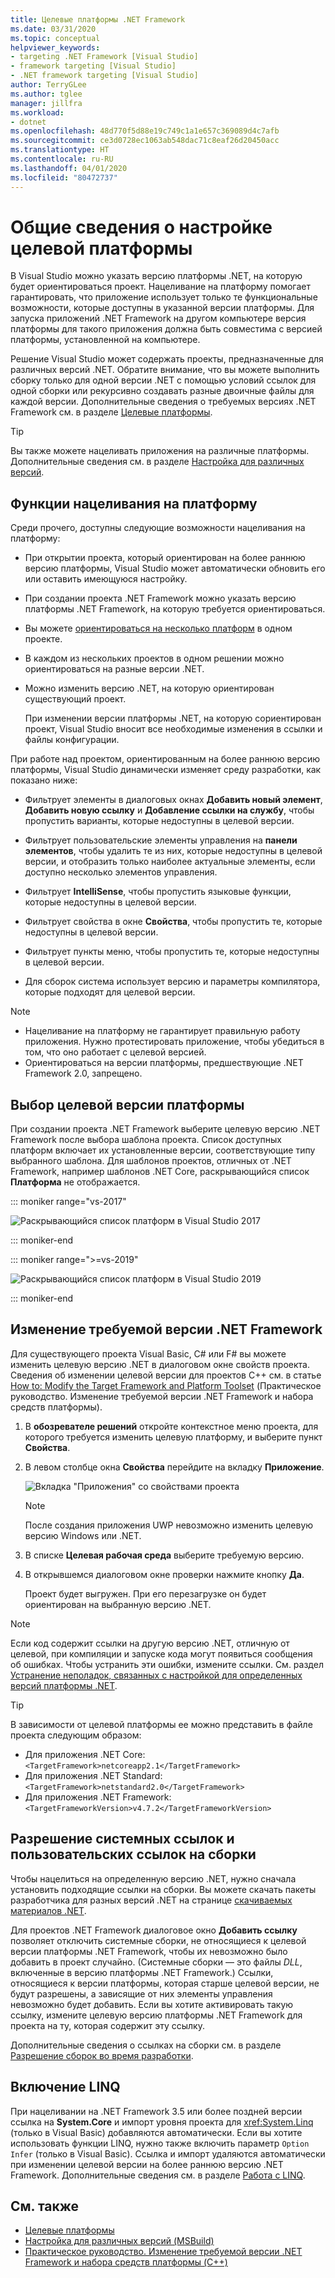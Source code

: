 ```yaml
---
title: Целевые платформы .NET Framework
ms.date: 03/31/2020
ms.topic: conceptual
helpviewer_keywords:
- targeting .NET Framework [Visual Studio]
- framework targeting [Visual Studio]
- .NET framework targeting [Visual Studio]
author: TerryGLee
ms.author: tglee
manager: jillfra
ms.workload:
- dotnet
ms.openlocfilehash: 48d770f5d88e19c749c1a1e657c369089d4c7afb
ms.sourcegitcommit: ce3d0728ec1063ab548dac71c8eaf26d20450acc
ms.translationtype: HT
ms.contentlocale: ru-RU
ms.lasthandoff: 04/01/2020
ms.locfileid: "80472737"
---
```

# <a name="framework-targeting-overview"></a>Общие сведения о настройке целевой платформы

В Visual Studio можно указать версию платформы .NET, на которую будет ориентироваться проект. Нацеливание на платформу помогает гарантировать, что приложение использует только те функциональные возможности, которые доступны в указанной версии платформы. Для запуска приложений .NET Framework на другом компьютере версия платформы для такого приложения должна быть совместима с версией платформы, установленной на компьютере.

Решение Visual Studio может содержать проекты, предназначенные для различных версий .NET.  Обратите внимание, что вы можете выполнить сборку только для одной версии .NET с помощью условий ссылок для одной сборки или рекурсивно создавать разные двоичные файлы для каждой версии.  Дополнительные сведения о требуемых версиях .NET Framework см. в разделе [Целевые платформы](/dotnet/standard/frameworks).

> [!TIP]
> Вы также можете нацеливать приложения на различные платформы. Дополнительные сведения см. в разделе [Настройка для различных версий](../msbuild/msbuild-multitargeting-overview.md).

## <a name="framework-targeting-features"></a>Функции нацеливания на платформу

Среди прочего, доступны следующие возможности нацеливания на платформу:

- При открытии проекта, который ориентирован на более раннюю версию платформы, Visual Studio может автоматически обновить его или оставить имеющуюся настройку.

- При создании проекта .NET Framework можно указать версию платформы .NET Framework, на которую требуется ориентироваться.

- Вы можете [ориентироваться на несколько платформ](/dotnet/standard/frameworks#how-to-specify-target-frameworks) в одном проекте.

- В каждом из нескольких проектов в одном решении можно ориентироваться на разные версии .NET.

- Можно изменить версию .NET, на которую ориентирован существующий проект.

   При изменении версии платформы .NET, на которую сориентирован проект, Visual Studio вносит все необходимые изменения в ссылки и файлы конфигурации.

При работе над проектом, ориентированным на более раннюю версию платформы, Visual Studio динамически изменяет среду разработки, как показано ниже:

- Фильтрует элементы в диалоговых окнах **Добавить новый элемент**, **Добавить новую ссылку** и **Добавление ссылки на службу**, чтобы пропустить варианты, которые недоступны в целевой версии.

- Фильтрует пользовательские элементы управления на **панели элементов**, чтобы удалить те из них, которые недоступны в целевой версии, и отобразить только наиболее актуальные элементы, если доступно несколько элементов управления.

- Фильтрует **IntelliSense**, чтобы пропустить языковые функции, которые недоступны в целевой версии.

- Фильтрует свойства в окне **Свойства**, чтобы пропустить те, которые недоступны в целевой версии.

- Фильтрует пункты меню, чтобы пропустить те, которые недоступны в целевой версии.

- Для сборок система использует версию и параметры компилятора, которые подходят для целевой версии.

> [!NOTE]
> - Нацеливание на платформу не гарантирует правильную работу приложения. Нужно протестировать приложение, чтобы убедиться в том, что оно работает с целевой версией.
> - Ориентироваться на версии платформы, предшествующие .NET Framework 2.0, запрещено.

## <a name="select-a-target-framework-version"></a>Выбор целевой версии платформы

При создании проекта .NET Framework выберите целевую версию .NET Framework после выбора шаблона проекта. Список доступных платформ включает их установленные версии, соответствующие типу выбранного шаблона. Для шаблонов проектов, отличных от .NET Framework, например шаблонов .NET Core, раскрывающийся список **Платформа** не отображается.

::: moniker range="vs-2017"

![Раскрывающийся список платформ в Visual Studio 2017](media/vside-newproject-framework.png)

::: moniker-end

::: moniker range=">=vs-2019"

![Раскрывающийся список платформ в Visual Studio 2019](media/vs-2019/configure-new-project-framework.png)

::: moniker-end

## <a name="change-the-target-framework"></a>Изменение требуемой версии .NET Framework

Для существующего проекта Visual Basic, C# или F# вы можете изменить целевую версию .NET в диалоговом окне свойств проекта. Сведения об изменении целевой версии для проектов C++ см. в статье [How to: Modify the Target Framework and Platform Toolset](/cpp/build/how-to-modify-the-target-framework-and-platform-toolset) (Практическое руководство. Изменение требуемой версии .NET Framework и набора средств платформы).

1. В **обозревателе решений** откройте контекстное меню проекта, для которого требуется изменить целевую платформу, и выберите пункт **Свойства**.

1. В левом столбце окна **Свойства** перейдите на вкладку **Приложение**.

   ![Вкладка "Приложения" со свойствами проекта](../ide/media/vs_slnexplorer_properties_applicationtab.png)

   > [!NOTE]
   > После создания приложения UWP невозможно изменить целевую версию Windows или .NET.

1. В списке **Целевая рабочая среда** выберите требуемую версию.

1. В открывшемся диалоговом окне проверки нажмите кнопку **Да**.

   Проект будет выгружен. При его перезагрузке он будет ориентирован на выбранную версию .NET.

> [!NOTE]
> Если код содержит ссылки на другую версию .NET, отличную от целевой, при компиляции и запуске кода могут появиться сообщения об ошибках. Чтобы устранить эти ошибки, измените ссылки. См. раздел [Устранение неполадок, связанных с настройкой для определенных версий платформы .NET](../msbuild/troubleshooting-dotnet-framework-targeting-errors.md).

> [!TIP]
> В зависимости от целевой платформы ее можно представить в файле проекта следующим образом:
>
> - Для приложения .NET Core: `<TargetFramework>netcoreapp2.1</TargetFramework>`
> - Для приложения .NET Standard: `<TargetFramework>netstandard2.0</TargetFramework>`
> - Для приложения .NET Framework: `<TargetFrameworkVersion>v4.7.2</TargetFrameworkVersion>`

## <a name="resolve-system-and-user-assembly-references"></a>Разрешение системных ссылок и пользовательских ссылок на сборки

Чтобы нацелиться на определенную версию .NET, нужно сначала установить подходящие ссылки на сборки. Вы можете скачать пакеты разработчика для разных версий .NET на странице [скачиваемых материалов .NET](https://www.microsoft.com/net/download/windows).

Для проектов .NET Framework диалоговое окно **Добавить ссылку** позволяет отключить системные сборки, не относящиеся к целевой версии платформы .NET Framework, чтобы их невозможно было добавить в проект случайно. (Системные сборки — это файлы *DLL*, включенные в версию платформы .NET Framework.) Ссылки, относящиеся к версии платформы, которая старше целевой версии, не будут разрешены, а зависящие от них элементы управления невозможно будет добавить. Если вы хотите активировать такую ссылку, измените целевую версию платформы .NET Framework для проекта на ту, которая содержит эту ссылку.

Дополнительные сведения о ссылках на сборки см. в разделе [Разрешение сборок во время разработки](../msbuild/resolving-assemblies-at-design-time.md).

## <a name="enable-linq"></a>Включение LINQ

При нацеливании на .NET Framework 3.5 или более поздней версии ссылка на **System.Core** и импорт уровня проекта для <xref:System.Linq> (только в Visual Basic) добавляются автоматически. Если вы хотите использовать функции LINQ, нужно также включить параметр `Option Infer` (только в Visual Basic). Ссылка и импорт удаляются автоматически при изменении целевой версии на более раннюю версию .NET Framework. Дополнительные сведения см. в разделе [Работа с LINQ](/dotnet/csharp/tutorials/working-with-linq).

## <a name="see-also"></a>См. также

- [Целевые платформы](/dotnet/standard/frameworks)
- [Настройка для различных версий (MSBuild)](../msbuild/msbuild-multitargeting-overview.md)
- [Практическое руководство. Изменение требуемой версии .NET Framework и набора средств платформы (C++)](/cpp/build/how-to-modify-the-target-framework-and-platform-toolset)
